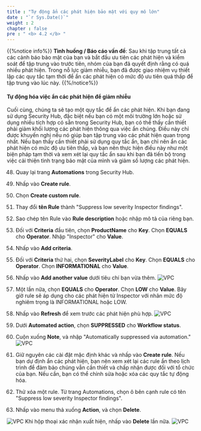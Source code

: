 ```yaml
---
title : "Tự động ẩn các phát hiện bảo mật với quy mô lớn"
date : "`r Sys.Date()`"
weight : 2
chapter : false
pre : " <b> 4.2 </b> "
---
```


{{%notice info%}}
**Tình huống / Báo cáo vấn đề**: Sau khi tập trung tất cả các cảnh báo bảo mật của bạn và bắt đầu ưu tiên các phát hiện và kiểm soát để tập trung vào trước tiên, nhóm của bạn đã quyết định rằng có quá nhiều phát hiện. Trong nỗ lực giảm nhiễu, bạn đã được giao nhiệm vụ thiết lập các quy tắc tạm thời để ẩn các phát hiện có mức độ ưu tiên quá thấp để tập trung vào lúc này.
{{%/notice%}}

#### Tự động hóa việc ẩn các phát hiện để giảm nhiễu
Cuối cùng, chúng ta sẽ tạo một quy tắc để ẩn các phát hiện. Khi bạn đang sử dụng Security Hub, đặc biệt nếu bạn có một môi trường lớn hoặc sử dụng nhiều tích hợp có sẵn trong Security Hub, bạn có thể thấy cần thiết phải giảm khối lượng các phát hiện thông qua việc ẩn chúng. Điều này chỉ được khuyến nghị nếu nó giúp bạn tập trung vào các phát hiện quan trọng nhất. Nếu bạn thấy cần thiết phải sử dụng quy tắc ẩn, bạn chỉ nên ẩn các phát hiện có mức độ ưu tiên thấp, và bạn nên thực hiện điều này như một biện pháp tạm thời và xem xét lại quy tắc ẩn sau khi bạn đã tiến bộ trong việc cải thiện tình trạng bảo mật của mình và giảm số lượng các phát hiện.


48. Quay lại trang **Automations** trong Security Hub.


49. Nhấp vào **Create rule**.


50. Chọn **Create custom rule**.


51. Thay đổi **tên Rule** thành "Suppress low severity Inspector findings".



52. Sao chép tên Rule vào **Rule description** hoặc nhập mô tả của riêng bạn.


53. Đối với **Criteria** đầu tiên, chọn **ProductName** cho **Key**. Chọn **EQUALS** cho **Operator**. Nhập "Inspector" cho **Value**.


54. Nhấp vào **Add criteria**.



55. Đối với **Criteria** thứ hai, chọn **SeverityLabel** cho **Key**. Chọn **EQUALS** cho **Operator**. Chọn **INFORMATIONAL** cho **Value**.



56. Nhấp vào **Add another value** dưới tiêu chí bạn vừa thêm.
![VPC](/images/4/4.2/s56.png)


57. Một lần nữa, chọn **EQUALS** cho **Operator**. Chọn **LOW** cho **Value**. Bây giờ rule sẽ áp dụng cho các phát hiện từ Inspector với nhãn mức độ nghiêm trọng là INFORMATIONAL hoặc LOW.



58. Nhấp vào **Refresh** để xem trước các phát hiện phù hợp.
![VPC](/images/4/4.2/s58.png)

59. Dưới **Automated action**, chọn **SUPPRESSED** cho **Workflow status**.



60. Cuộn xuống **Note**, và nhập "Automatically suppressed via automation."
![VPC](/images/4/4.2/s60.png)

61. Giữ nguyên các cài đặt mặc định khác và nhấp vào **Create rule**.  Nếu bạn dự định ẩn các phát hiện, bạn nên xem xét lại các rule ẩn theo lịch trình để đảm bảo chúng vẫn cần thiết và chấp nhận được đối với tổ chức của bạn. Nếu cần, bạn có thể chỉnh sửa hoặc xóa các quy tắc tự động hóa.


62. Thử xóa một rule. Từ trang Automations, chọn ô bên cạnh rule có tên "Suppress low severity Inspector findings".

63. Nhấp vào menu thả xuống **Action**, và chọn **Delete**. 

![VPC](/images/4/4.2/s62a.png)
Khi hộp thoại xác nhận xuất hiện, nhấp vào **Delete** lần nữa.
![VPC](/images/4/4.2/s62b.png)